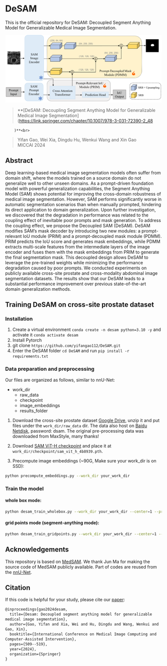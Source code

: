 # DeSAM 
This is the official repository for DeSAM: Decoupled Segment Anything Model for Generalizable Medical Image Segmentation.

![Teaser image](./assets/desam2.png)
> **[DeSAM: Decoupling Segment Anything Model for Generalizable Medical Image Segmentation](https://link.springer.com/chapter/10.1007/978-3-031-72390-2_48
        
        )**<br>
> Yifan Gao, Wei Xia, Dingdu Hu, Wenkui Wang and Xin Gao<br>
> MICCAI 2024

## Abstract
Deep learning-based medical image segmentation models often suffer from domain shift, where the models trained on a source domain do not generalize well to other unseen domains. As a prompt-driven foundation model with powerful generalization capabilities, the Segment Anything Model (SAM) shows potential for improving the cross-domain robustness of medical image segmentation. However, SAM performs significantly worse in automatic segmentation scenarios than when manually prompted, hindering its direct application to domain generalization. Upon further investigation, we discovered that the degradation in performance was related to the coupling effect of inevitable poor prompts and mask generation. To address the coupling effect, we propose the Decoupled SAM (DeSAM). DeSAM modifies SAM’s mask decoder by introducing two new modules: a prompt-relevant IoU module (PRIM) and a prompt-decoupled mask module (PDMM). PRIM predicts the IoU score and generates mask embeddings, while PDMM extracts multi-scale features from the intermediate layers of the image encoder and fuses them with the mask embeddings from PRIM to generate the final segmentation mask. This decoupled design allows DeSAM to leverage the pre-trained weights while minimizing the performance degradation caused by poor prompts. We conducted experiments on publicly available cross-site prostate and cross-modality abdominal image segmentation datasets. The results show that our DeSAM leads to a substantial performance improvement over previous state-of-the-art domain generalization methods.

## Training DeSAM on cross-site prostate dataset

### Installation 
1. Create a virtual environment `conda create -n desam python=3.10 -y` and activate it `conda activate desam`
2. Install Pytorch
3. git clone `https://github.com/yifangao112/DeSAM.git`
4. Enter the DeSAM folder `cd DeSAM` and run `pip install -r requirements.txt`

### Data preparation and preprocessing

Our files are organized as follows, similar to nnU-Net:
- work_dir
    - raw_data
    - checkpoint
    - image_embeddings
    - results_folder

1. Download the cross-site prostate dataset [Google Drive](https://drive.google.com/drive/folders/18dOwjmUNhLYaq01OXV1FLThcDG_gqd5C?usp=sharing), unzip it and put files under the `work_dir/raw_data` dir. The data also host on [Baidu Netdisk](https://pan.baidu.com/s/1fY_aUPwd0Nf8S-Xn8tayZw?pwd=dsam), password: dsam. The original pre-processing data was downloaded from MaxStyle, many thanks!

2. Download [SAM ViT-H checkpoint](https://dl.fbaipublicfiles.com/segment_anything/sam_vit_h_4b8939.pth) and place it at `work_dir/checkpoint/sam_vit_h_4b8939.pth`.

3. Precompute image embeddings (~90G, Make sure your work_dir is on SSD):

```bash
python precompute_embeddings.py --work_dir your_work_dir
```

### Train the model

#### whole box mode:

```bash
python desam_train_wholebox.py --work_dir your_work_dir --center=1 --pred_embedding=True --mixprecision=True
```

#### grid points mode (segment-anything mode):

```bash
python desam_train_gridpoints.py --work_dir your_work_dir --center=1 --pred_embedding=True --mixprecision=True
```

## Acknowledgements
This repository is based on [MedSAM](https://github.com/bowang-lab/MedSAM). We thank Jun Ma for making the source code of MedSAM publicly available. Part of codes are reused from the [nnU-Net](https://github.com/MIC-DKFZ/nnUNet).

## Citation
If this code is helpful for your study, please cite our [paper]():
```
@inproceedings{gao2024desam,
  title={Desam: Decoupled segment anything model for generalizable medical image segmentation},
  author={Gao, Yifan and Xia, Wei and Hu, Dingdu and Wang, Wenkui and Gao, Xin},
  booktitle={International Conference on Medical Image Computing and Computer-Assisted Intervention},
  pages={509--519},
  year={2024},
  organization={Springer}
}
```

